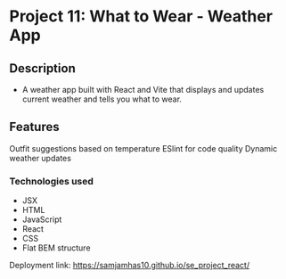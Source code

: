 # Project 11: What to Wear - Weather App

## Description

- A weather app built with React and Vite that displays and updates current weather and tells you what to wear.

## Features

Outfit suggestions based on temperature
ESlint for code quality
Dynamic weather updates

### Technologies used

- JSX
- HTML
- JavaScript
- React
- CSS
- Flat BEM structure

Deployment link: https://samjamhas10.github.io/se_project_react/
